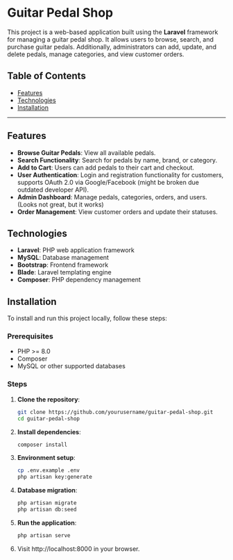 # Guitar Pedal Shop

This project is a web-based application built using the **Laravel** framework for managing a guitar pedal shop. It allows users to browse, search, and purchase guitar pedals. Additionally, administrators can add, update, and delete pedals, manage categories, and view customer orders.

## Table of Contents

- [Features](#features)
- [Technologies](#technologies)
- [Installation](#installation)
---

## Features

- **Browse Guitar Pedals**: View all available pedals.
- **Search Functionality**: Search for pedals by name, brand, or category.
- **Add to Cart**: Users can add pedals to their cart and checkout.
- **User Authentication**: Login and registration functionality for customers, supports OAuth 2.0 via Google/Facebook (might be broken due outdated developer API).
- **Admin Dashboard**: Manage pedals, categories, orders, and users. (Looks not great, but it works)
- **Order Management**: View customer orders and update their statuses.

## Technologies

- **Laravel**: PHP web application framework
- **MySQL**: Database management
- **Bootstrap**: Frontend framework
- **Blade**: Laravel templating engine
- **Composer**: PHP dependency management

## Installation

To install and run this project locally, follow these steps:

### Prerequisites

- PHP >= 8.0
- Composer
- MySQL or other supported databases

### Steps

1. **Clone the repository**:

   ```bash
   git clone https://github.com/yourusername/guitar-pedal-shop.git
   cd guitar-pedal-shop

2. **Install dependencies**:
   ```bash
   composer install
3. **Environment setup**:
   ```bash
   cp .env.example .env
   php artisan key:generate
4. **Database migration**:
   ```bash
   php artisan migrate
   php artisan db:seed
5.  **Run the application**:
    ```bash
    php artisan serve
6. Visit http://localhost:8000 in your browser.
